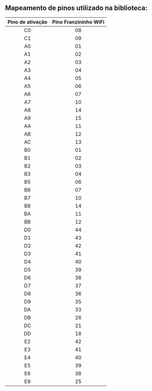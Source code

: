 ## Mapeamento de pinos utilizado na biblioteca:

| Pino de ativação | Pino Franzininho WiFi |
| :--------------: | :-------------------: |
|        C0        |          08           |
|        C1        |          09           |
|        A0        |          01           |
|        A1        |          02           |
|        A2        |          03           |
|        A3        |          04           |
|        A4        |          05           |
|        A5        |          06           |
|        A6        |          07           |
|        A7        |          10           |
|        A8        |          14           |
|        A9        |          15           |
|        AA        |          11           |
|        AB        |          12           |
|        AC        |          13           |
|        B0        |          01           |
|        B1        |          02           |
|        B2        |          03           |
|        B3        |          04           |
|        B5        |          06           |
|        B6        |          07           |
|        B7        |          10           |
|        B8        |          14           |
|        BA        |          11           |
|        BB        |          12           |
|        D0        |          44           |
|        D1        |          43           |
|        D2        |          42           |
|        D3        |          41           |
|        D4        |          40           |
|        D5        |          39           |
|        D6        |          38           |
|        D7        |          37           |
|        D8        |          36           |
|        D9        |          35           |
|        DA        |          33           |
|        DB        |          26           |
|        DC        |          21           |
|        DD        |          18           |
|        E2        |          42           |
|        E3        |          41           |
|        E4        |          40           |
|        E5        |          39           |
|        E6        |          38           |
|        E9        |          25           |
